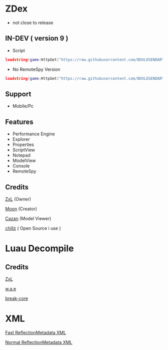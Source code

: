 # ZDex
* not close to release
## IN-DEV ( version 9 )
* Script
```lua
loadstring(game:HttpGet("https://raw.githubusercontent.com/BOXLEGENDARY/ZDex/main/ZDex.lua"))()
```
* No RemoteSpy Version
```lua
loadstring(game:HttpGet("https://raw.githubusercontent.com/BOXLEGENDARY/ZDex-other-version/refs/heads/main/ZDex.lua"))()
```
## Support
* Mobile/Pc
## Features
* Performance Engine
* Explorer
* Properties
* ScriptView
* Notepad
* ModelView
* Console
* RemoteSpy
## Credits
[ZxL](https://youtu.be/dQw4w9WgXcQ?si=IkAXjfO3Uf2UOJ9V) (Owner)

[Moon](https://github.com/LorekeeperZinnia/Dex) (Creator)

[Cazan](https://github.com/Cazzanos) (Model Viewer)

[chillz](https://github.com/AZYsGithub/DexPlusPlus) ( Open Source i use )
# Luau Decompile
## Credits
[ZxL](https://github.com/BOXLEGENDARY/LuauDecompile)

[w.a.e](https://github.com/w-a-e)

[break-core](https://github.com/break-core)
# XML

[Fast ReflectionMetadata XML](https://raw.githubusercontent.com/BOXLEGENDARY/ReflectionMetadata/refs/heads/main/ReflectionMetadata.xml)

[Normal ReflectionMetadata XML](https://raw.githubusercontent.com/MaximumADHD/Roblox-Client-Tracker/refs/heads/roblox/ReflectionMetadata.xml)
